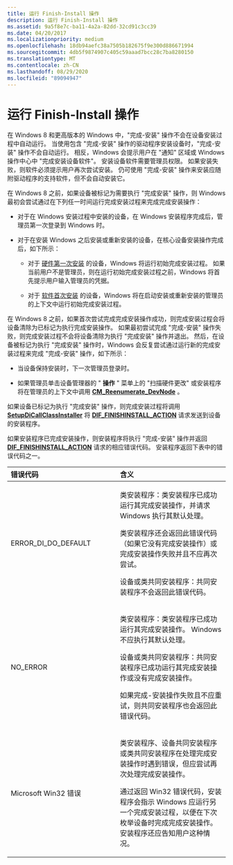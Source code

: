 ```yaml
---
title: 运行 Finish-Install 操作
description: 运行 Finish-Install 操作
ms.assetid: 9a5f8e7c-ba11-4a2a-82dd-32cd91c3cc39
ms.date: 04/20/2017
ms.localizationpriority: medium
ms.openlocfilehash: 18db94aefc38a7505b182675f9e300d886671994
ms.sourcegitcommit: 4db5f9874907c405c59aaad7bcc28c7ba8280150
ms.translationtype: MT
ms.contentlocale: zh-CN
ms.lasthandoff: 08/29/2020
ms.locfileid: "89094947"
---
```

# <a name="running-finish-install-actions"></a>运行 Finish-Install 操作


在 Windows 8 和更高版本的 Windows 中，"完成-安装" 操作不会在设备安装过程中自动运行。 当使用包含 "完成-安装" 操作的驱动程序安装设备时，"完成-安装" 操作不会自动运行。 相反，Windows 会提示用户在 "通知" 区域或 Windows 操作中心中 "完成安装设备软件"。 安装设备软件需要管理员权限。 如果安装失败，则软件必须提示用户再次尝试安装。 仍可使用 "完成-安装" 操作来安装应随附驱动程序的支持软件，但不会自动安装它。

在 Windows 8 之前，如果设备被标记为需要执行 "完成安装" 操作，则 Windows 最初会尝试通过在下列任一时间运行完成安装过程来完成完成安装操作：

-   对于在 Windows 安装过程中安装的设备，在 Windows 安装程序完成后，管理员第一次登录到 Windows 时。

-   对于在安装 Windows 之后安装或重新安装的设备，在核心设备安装操作完成后，如下所示：
    -   对于 [硬件第一次安装](hardware-first-installation.md) 的设备，Windows 将运行初始完成安装过程。 如果当前用户不是管理员，则在运行初始完成安装过程之前，Windows 将首先提示用户输入管理员的凭据。

    -   对于 [软件首次安装](software-first-installation.md) 的设备，Windows 将在启动安装或重新安装的管理员的上下文中运行初始完成安装过程。

在 Windows 8 之前，如果首次尝试完成完成安装操作成功，则完成安装过程会将设备清除为已标记为执行完成安装操作。 如果最初尝试完成 "完成-安装" 操作失败，则完成安装过程不会将设备清除为执行 "完成安装" 操作并退出。 然后，在设备被标记为执行 "完成安装" 操作时，Windows 会反复尝试通过运行新的完成安装过程来完成 "完成-安装" 操作，如下所示：

-   当设备保持安装时，下一次管理员登录时。

-   如果管理员单击设备管理器的 " **操作** " 菜单上的 "扫描硬件更改" 或安装程序将在管理员的上下文中调用 [**CM_Reenumerate_DevNode**](/windows/desktop/api/cfgmgr32/nf-cfgmgr32-cm_reenumerate_devnode) 。

如果设备已标记为执行 "完成安装" 操作，则完成安装过程将调用 [**SetupDiCallClassInstaller**](/windows/desktop/api/setupapi/nf-setupapi-setupdicallclassinstaller) 将 [**DIF_FINISHINSTALL_ACTION**](./dif-finishinstall-action.md) 请求发送到设备的安装程序。

如果安装程序已完成安装操作，则安装程序将执行 "完成-安装" 操作并返回 [**DIF_FINISHINSTALL_ACTION**](./dif-finishinstall-action.md) 请求的相应错误代码。 安装程序返回下表中的错误代码之一。

<table>
<colgroup>
<col width="50%" />
<col width="50%" />
</colgroup>
<thead>
<tr class="header">
<th align="left">错误代码</th>
<th align="left">含义</th>
</tr>
</thead>
<tbody>
<tr class="odd">
<td align="left"><p>ERROR_DI_DO_DEFAULT</p></td>
<td align="left"><p>类安装程序：类安装程序已成功运行其完成安装操作，并请求 Windows 执行其默认处理。</p>
<p>类安装程序还会返回此错误代码（如果它没有完成安装操作）或完成安装操作失败并且不应再次尝试。</p>
<p>设备或类共同安装程序：共同安装程序不会返回此错误代码。</p></td>
</tr>
<tr class="even">
<td align="left"><p>NO_ERROR</p></td>
<td align="left"><p>类安装程序：类安装程序已成功运行其完成安装操作。 Windows 不应执行其默认处理。</p>
<p>设备或类共同安装程序：共同安装程序已成功运行其完成安装操作或没有完成安装操作。</p>
<p>如果完成-安装操作失败且不应重试，则共同安装程序也会返回此错误代码。</p></td>
</tr>
<tr class="odd">
<td align="left"><p>Microsoft Win32 错误</p></td>
<td align="left"><p>类安装程序、设备共同安装程序或类共同安装程序在处理完成安装操作时遇到错误，但应尝试再次处理完成安装操作。</p>
<p>通过返回 Win32 错误代码，安装程序会指示 Windows 应运行另一个完成安装过程，以便在下次枚举设备时完成完成安装操作。 安装程序还应告知用户这种情况。</p></td>
</tr>
</tbody>
</table>

 

 

